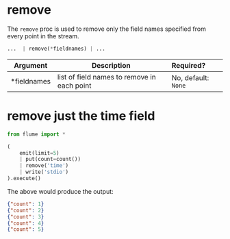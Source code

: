 # remove

The `remove` proc is used to remove only the field names specified from every
point in the stream.

```python
...  | remove(*fieldnames) | ...
```

Argument    | Description                                 | Required?
----------- | ------------------------------------------- | :---------
*fieldnames | list of field names to remove in each point | No, default: `None`

# remove just the time field

```python
from flume import *

(
    emit(limit=5)
    | put(count=count())
    | remove('time')
    | write('stdio')
).execute()
```

The above would produce the output:

```json
{"count": 1}
{"count": 2}
{"count": 3}
{"count": 4}
{"count": 5}
```
